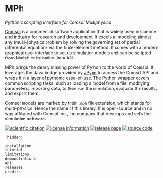 ﻿# MPh
*Pythonic scripting interface for Comsol Multiphysics*

[Comsol] is a commercial software application that is widely used in
science and industry for research and development. It excels at modeling
almost any (multi-)physics problem by solving the governing set of
partial differential equations via the finite-element method. It comes
with a modern graphical user interface to set up simulation models and
can be scripted from Matlab or its native Java API.

MPh brings the dearly missing power of Python to the world of Comsol.
It leverages the Java bridge provided by [JPype] to access the Comsol
API and wraps it in a layer of pythonic ease-of-use. The Python wrapper
covers common scripting tasks, such as loading a model from a file,
modifying parameters, importing data, to then run the simulation,
evaluate the results, and export them.

Comsol models are marked by their `.mph` file extension, which stands
for multi-physics. Hence the name of this library. It is open-source
and in no way affiliated with Comsol Inc., the company that develops
and sells the simulation software.

[Comsol]: https://www.comsol.com
[JPype]:  https://jpype.readthedocs.io

[![scientific citation](
    https://zenodo.org/badge/264718959.svg)](
    https://zenodo.org/badge/latestdoi/264718959)
[![license information](
    https://img.shields.io/badge/License-MIT-green.svg?label=license)](
    https://github.com/MPh-py/MPh/blob/main/license.txt)
[![release page](
    https://img.shields.io/pypi/v/mph.svg?label=PyPI)](
    https://pypi.python.org/pypi/mph)
[![source code](
    https://img.shields.io/github/stars/MPh-py/MPh?label=GitHub&style=social)](
    https://github.com/MPh-py/MPh)

```{toctree}
:hidden:

installation
tutorial
limitations
demonstrations
api
releases
credits
```
